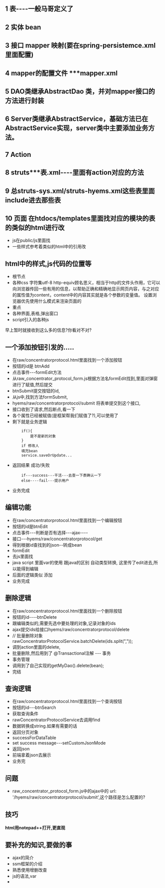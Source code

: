 ## 1 表----一般马哥定义了
## 2 实体 bean
## 3 接口 mapper 映射(要在spring-persistemce.xml里面配置)
## 4 mapper的配置文件 ***mapper.xml
## 5 DAO类继承AbstractDao 类，并对mapper接口的方法进行封装

## 6 Server类继承AbstractService，基础方法已在AbstractService实现，server类中主要添加业务方法。

## 7 Action
## 8 struts***表.xml----里面有action对应的方法
## 9 总struts-sys.xml/struts-hyems.xml这些表里面include进去那些表
## 10 页面 在htdocs/templates里面找对应的模块的表的类似的html进行改
* js在public/js里面找
* 一些样式参考着类似的html中的引用改

## html中的样式,js代码的位置等
* 根节点<html>
* <head>
	各种css
	字符集utf-8
	http-equiv顾名思义，相当于http的文件头作用，它可以向浏览器传回一些有用的信息，以帮助正确和精确地显示网页内容，与之对应的属性值为content，content中的内容其实就是各个参数的变量值。
	设置浏览器优先使用什么模式来渲染页面的
* <body> 重点
* 各种界面,表格,弹出窗口
* script引入的各种js

早上暂时就接收到这么多的信息?你看对不对?


## 一个添加按钮引发的.....
* 在raw/concentratorprotocol.html里面找到一个添加按钮
* 按钮的id是 btnAdd
* 点击事件---formEdit方法
* 从raw_concentrator_protocol_form.js根据方法名formEdit找到,里面对弹窗进行了赋值,然后提交
* btnSubmit提交按钮的id,
* 从js中,找到方法formSubmit,
* hyems/raw/concentratorprotocol/submit 将表单提交到这个接口,
* 接口收到了请求,然后断点,看一下
* 各个属性已经被赋值(是框架帮我们赋值了?),可以使用了
* 剩下就是业务逻辑
	```
		if(){
			是不是新的对象
		}
		if 修改人
		填充bean
		service.saveOrUpdate...
	```
* 返回结果 成功/失败
	```
		if---success---干活---去查一下表确认一下
		else----fail---提示用户
	```
* 业务完成

## 编辑功能

* 在raw/concentratorprotocol.html里面找到一个编辑按钮
* 按钮的id是btnEdit
* 点击事件---判断是否有选择---ajax----
* 接口---hyems/raw/concentratorprotocol/get
* 得到根据id查找到的json--转成bean
* formEdit
* 去js里面找
* java script 里面var的使用 跟java的区别  自动类型转换,
这里传了edit进去,所以能得到编辑
* 后面的逻辑类似   添加
* 业务完成


## 删除逻辑
* 在raw/concentratorprotocol.html里面找到一个删除按钮
* 按钮的id----btnDelete
* 跟编辑类似的,需要先选中要处理的对象,记录对象的ids
* ajax提交ids给接口hyems/raw/concentratorprotocol/delete
* // 批量删除对象
		rawConcentratorProtocolService.batchDelete(ids.split(","));
* 调到action里面的delete,
* 批量删除,然后用到了 @Transactional注解 --- 事务
* 事务管理
* 调用到了自己实现的getMyDao().delete(bean);
* 完结


## 查询逻辑

* 在raw/concentratorprotocol.html里面找到一个查询按钮
* 按钮的id---btnSearch
* 获取查询条件
* rawConcentratorProtocolService去调用find
* 数据转换成string.如果有需要的话
* 返回分页对象
* successForDataTable
* set success message---setCustomJsonMode
* 返回json
* 前端拿着json去展示
* 业务完



## 问题
* raw_concentrator_protocol_form.js中的ajax中的  url: '/hyems/raw/concentratorprotocol/submit',这个路径是怎么配置的?

## 技巧

#### html用notepad++打开,更直观


## 要补充的知识,要做的事
* ajax的简介
* ssm框架的介绍
* 熟悉使用增删改查
* js的语法,var
* 

